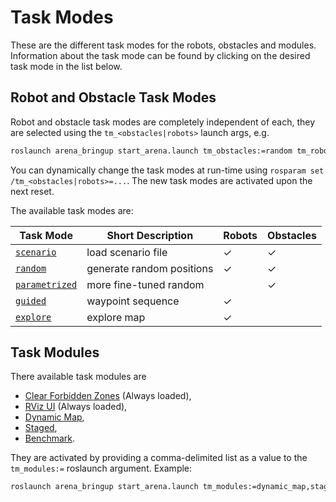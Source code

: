 # Task Modes

These are the different task modes for the robots, obstacles and modules. Information about the task mode can be found by clicking on the desired task mode in the list below.

## Robot and Obstacle Task Modes

Robot and obstacle task modes are completely independent of each, they are selected using the `tm_<obstacles|robots>` launch args, e.g.

```sh
roslaunch arena_bringup start_arena.launch tm_obstacles:=random tm_robots:=scenario
```

You can dynamically change the task modes at run-time using `rosparam set /tm_<obstacles|robots>=...`. The new task modes are activated upon the next reset.

The available task modes are:

| Task Mode | Short Description | Robots | Obstacles |
| --- | --- | --- | --- |
| [`scenario`](task_modes/scenario.md) | load scenario file | ✓ | ✓ |
| [`random`](task_modes/random.md) | generate random positions | ✓ | ✓ |
| [`parametrized`](task_modes/parametrized.md) | more fine-tuned random | | ✓ |
| [`guided`](task_modes/guided.md) | waypoint sequence | ✓ | |
| [`explore`](task_modes/explore.md) | explore map | ✓ | |


## Task Modules

There available task modules are

- [Clear Forbidden Zones](task_modes/clear_forbidden_zones.md) (Always loaded),
- [RViz UI](task_modes/rviz_ui.md) (Always loaded),
- [Dynamic Map](task_modes/dynamic_map.md),
- [Staged](task_modes/staged.md),
- [Benchmark](task_modes/benchmark.md).

They are activated by providing a comma-delimited list as a value to the `tm_modules:=` roslaunch argument. Example:

```sh
roslaunch arena_bringup start_arena.launch tm_modules:=dynamic_map,staged
```